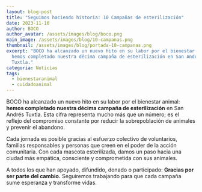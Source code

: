 ```yaml
---
layout: blog-post
title: "Seguimos haciendo historia: 10 Campañas de esterilización"
date: 2023-11-16
author: BOCO
author_avatar: /assets/images/blog/boco.png
main_image: /assets/images/blog/10-campanas.png
thumbnail: /assets/images/blog/portada-10-campanas.png
excerpt: "BOCO ha alcanzado un nuevo hito en su labor por el bienestar animal:
  hemos completado nuestra décima campaña de esterilización en San Andrés
  Tuxtla."
categoria: Noticias
tags:
  - bienestaranimal
  - cuidadoanimal
---
```

BOCO ha alcanzado un nuevo hito en su labor por el bienestar animal: **hemos completado nuestra décima campaña de esterilización** en San Andrés Tuxtla. Esta cifra representa mucho más que un número; es el reflejo del compromiso constante por reducir la sobrepoblación de animales y prevenir el abandono.

Cada jornada es posible gracias al esfuerzo colectivo de voluntarios, familias responsables y personas que creen en el poder de la acción comunitaria. Con cada mascota esterilizada, damos un paso hacia una ciudad más empática, consciente y comprometida con sus animales.

A todos los que han apoyado, difundido, donado o participado: **Gracias por ser parte del cambio.** Seguiremos trabajando para que cada campaña sume esperanza y transforme vidas.